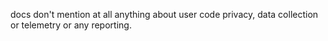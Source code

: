 
docs don't mention at all anything about user code privacy, data collection or telemetry or any reporting.
